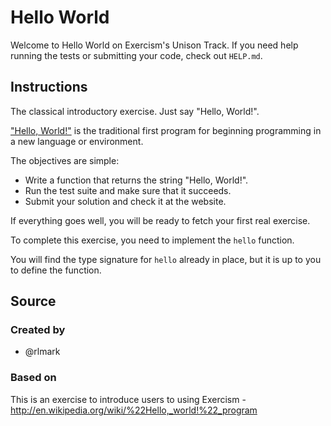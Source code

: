 # Hello World

Welcome to Hello World on Exercism's Unison Track.
If you need help running the tests or submitting your code, check out `HELP.md`.

## Instructions

The classical introductory exercise. Just say "Hello, World!".

["Hello, World!"](http://en.wikipedia.org/wiki/%22Hello,_world!%22_program) is
the traditional first program for beginning programming in a new language
or environment.

The objectives are simple:

- Write a function that returns the string "Hello, World!".
- Run the test suite and make sure that it succeeds.
- Submit your solution and check it at the website.

If everything goes well, you will be ready to fetch your first real exercise.

To complete this exercise, you need to implement the `hello` function.

You will find the type signature for `hello` already in place,
but it is up to you to define the function.

## Source

### Created by

- @rlmark

### Based on

This is an exercise to introduce users to using Exercism - http://en.wikipedia.org/wiki/%22Hello,_world!%22_program